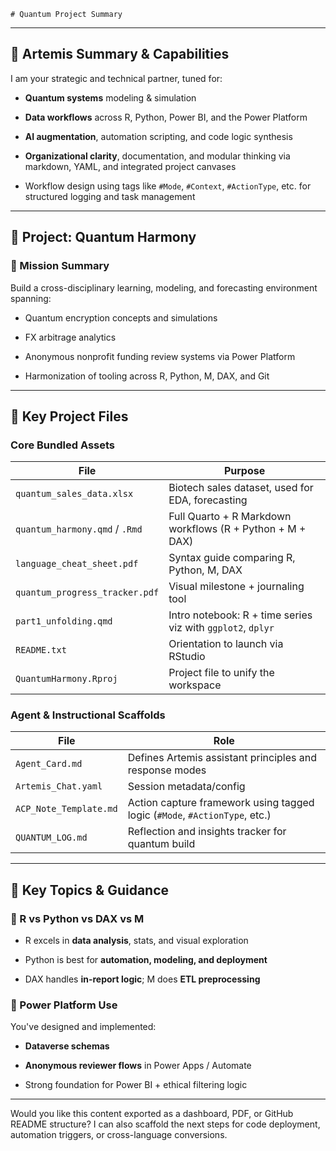	# Quantum Project Summary

---

## 🔭 **Artemis Summary & Capabilities**

I am your strategic and technical partner, tuned for:

- **Quantum systems** modeling & simulation
    
- **Data workflows** across R, Python, Power BI, and the Power Platform
    
- **AI augmentation**, automation scripting, and code logic synthesis
    
- **Organizational clarity**, documentation, and modular thinking via markdown, YAML, and integrated project canvases
    
- Workflow design using tags like `#Mode`, `#Context`, `#ActionType`, etc. for structured logging and task management
    

---

## 🧩 **Project: Quantum Harmony**

### 🎯 Mission Summary

Build a cross-disciplinary learning, modeling, and forecasting environment spanning:

- Quantum encryption concepts and simulations
    
- FX arbitrage analytics
    
- Anonymous nonprofit funding review systems via Power Platform
    
- Harmonization of tooling across R, Python, M, DAX, and Git
    

---

## 📂 Key Project Files

### Core Bundled Assets

|File|Purpose|
|---|---|
|`quantum_sales_data.xlsx`|Biotech sales dataset, used for EDA, forecasting|
|`quantum_harmony.qmd` / `.Rmd`|Full Quarto + R Markdown workflows (R + Python + M + DAX)|
|`language_cheat_sheet.pdf`|Syntax guide comparing R, Python, M, DAX|
|`quantum_progress_tracker.pdf`|Visual milestone + journaling tool|
|`part1_unfolding.qmd`|Intro notebook: R + time series viz with `ggplot2`, `dplyr`|
|`README.txt`|Orientation to launch via RStudio|
|`QuantumHarmony.Rproj`|Project file to unify the workspace|

### Agent & Instructional Scaffolds

|File|Role|
|---|---|
|`Agent_Card.md`|Defines Artemis assistant principles and response modes|
|`Artemis_Chat.yaml`|Session metadata/config|
|`ACP_Note_Template.md`|Action capture framework using tagged logic (`#Mode`, `#ActionType`, etc.)|
|`QUANTUM_LOG.md`|Reflection and insights tracker for quantum build|

---

## 🧠 Key Topics & Guidance

### 🧪 R vs Python vs DAX vs M

- R excels in **data analysis**, stats, and visual exploration
    
- Python is best for **automation, modeling, and deployment**
    
- DAX handles **in-report logic**; M does **ETL preprocessing**
    

### 🧰 Power Platform Use

You've designed and implemented:

- **Dataverse schemas**
    
- **Anonymous reviewer flows** in Power Apps / Automate
    
- Strong foundation for Power BI + ethical filtering logic
    

---

Would you like this content exported as a dashboard, PDF, or GitHub README structure? I can also scaffold the next steps for code deployment, automation triggers, or cross-language conversions.